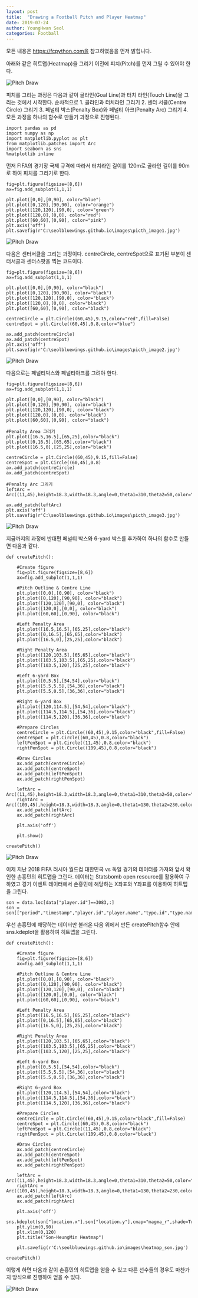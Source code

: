 ```yaml
---
layout: post
title:  "Drawing a Football Pitch and Player Heatmap"
date: 2019-07-24
author: YoungHwan Seol
categories: Football
---
```


모든 내용은 https://fcpython.com을 참고하였음을 먼저 밝힙니다.

아래와 같은 히트맵(Heatmap)을 그리기 이전에 피치(Pitch)를 먼저 그릴 수 있어야 한다.

![Pitch Draw](https://github.com/seolbluewings/seolbluewings.github.io/blob/master/assets/heatmap_son.jpg?raw=true)

피치를 그리는 과정은 다음과 같이 골라인(Goal Line)과 터치 라인(Touch Line)을 그리는 것에서 시작한다. 순차적으로 1. 골라인과 터치라인 그리기 2. 센터 서클(Centre Circle) 그리기 3. 페널티 박스(Penalty Box)와 페널티 아크(Penalty Arc) 그리기 4. 모든 과정을 하나의 함수로 만들기 과정으로 진행된다.

~~~
import pandas as pd
import numpy as np
import matplotlib.pyplot as plt
from matplotlib.patches import Arc
import seaborn as sns
%matplotlib inline
~~~

먼저 FIFA의 경기장 국제 규격에 따라서 터치라인 길이를 120m로 골라인 길이를 90m로 하여 피치를 그리기로 한다.
~~~
fig=plt.figure(figsize=[8,6])
ax=fig.add_subplot(1,1,1)

plt.plot([0,0],[0,90], color="blue")
plt.plot([0,120],[90,90], color="orange")
plt.plot([120,120],[90,0], color="green")
plt.plot([120,0],[0,0], color="red")
plt.plot([60,60],[0,90], color="pink")
plt.axis('off')
plt.savefig(r'C:\seolbluewings.github.io\images\picth_image1.jpg')
~~~

![Pitch Draw](https://github.com/seolbluewings/seolbluewings.github.io/blob/master/assets/picth_image1.jpg?raw=true)

다음은 센터서클을 그리는 과정이다. centreCircle, centreSpot으로 표기된 부분이 센터서클과 센터스팟을 찍는 코드이다.

~~~
fig=plt.figure(figsize=[8,6])
ax=fig.add_subplot(1,1,1)

plt.plot([0,0],[0,90], color="black")
plt.plot([0,120],[90,90], color="black")
plt.plot([120,120],[90,0], color="black")
plt.plot([120,0],[0,0], color="black")
plt.plot([60,60],[0,90], color="black")

centreCircle = plt.Circle((60,45),9.15,color="red",fill=False)
centreSpot = plt.Circle((60,45),0.8,color="blue")

ax.add_patch(centreCircle)
ax.add_patch(centreSpot)
plt.axis('off')
plt.savefig(r'C:\seolbluewings.github.io\images\picth_image2.jpg')
~~~

![Pitch Draw](https://github.com/seolbluewings/seolbluewings.github.io/blob/master/assets/picth_image2.jpg?raw=true)

다음으로는 페널티박스와 페널티아크를 그려야 한다.

~~~
fig=plt.figure(figsize=[8,6])
ax=fig.add_subplot(1,1,1)

plt.plot([0,0],[0,90], color="black")
plt.plot([0,120],[90,90], color="black")
plt.plot([120,120],[90,0], color="black")
plt.plot([120,0],[0,0], color="black")
plt.plot([60,60],[0,90], color="black")

#Penalty Area 그리기
plt.plot([16.5,16.5],[65,25],color="black")
plt.plot([0,16.5],[65,65],color="black")
plt.plot([16.5,0],[25,25],color="black")

centreCircle = plt.Circle((60,45),9.15,fill=False)
centreSpot = plt.Circle((60,45),0.8)
ax.add_patch(centreCircle)
ax.add_patch(centreSpot)

#Penalty Arc 그리기
leftArc = Arc((11,45),height=18.3,width=18.3,angle=0,theta1=310,theta2=50,color="red")

ax.add_patch(leftArc)
plt.axis('off')
plt.savefig(r'C:\seolbluewings.github.io\images\picth_image3.jpg')
~~~

![Pitch Draw](https://github.com/seolbluewings/seolbluewings.github.io/blob/master/assets/picth_image3.jpg?raw=true)

지금까지의 과정에 반대편 페널티 박스와 6-yard 박스를 추가하여 하나의 함수로 만들면 다음과 같다.

~~~
def createPitch():
    
    #Create figure
    fig=plt.figure(figsize=[8,6])
    ax=fig.add_subplot(1,1,1)

    #Pitch Outline & Centre Line
    plt.plot([0,0],[0,90], color="black")
    plt.plot([0,120],[90,90], color="black")
    plt.plot([120,120],[90,0], color="black")
    plt.plot([120,0],[0,0], color="black")
    plt.plot([60,60],[0,90], color="black")
    
    #Left Penalty Area
    plt.plot([16.5,16.5],[65,25],color="black")
    plt.plot([0,16.5],[65,65],color="black")
    plt.plot([16.5,0],[25,25],color="black")
    
    #Right Penalty Area
    plt.plot([120,103.5],[65,65],color="black")
    plt.plot([103.5,103.5],[65,25],color="black")
    plt.plot([103.5,120],[25,25],color="black")
    
    #Left 6-yard Box
    plt.plot([0,5.5],[54,54],color="black")
    plt.plot([5.5,5.5],[54,36],color="black")
    plt.plot([5.5,0.5],[36,36],color="black")
    
    #Right 6-yard Box
    plt.plot([120,114.5],[54,54],color="black")
    plt.plot([114.5,114.5],[54,36],color="black")
    plt.plot([114.5,120],[36,36],color="black")
    
    #Prepare Circles
    centreCircle = plt.Circle((60,45),9.15,color="black",fill=False)
    centreSpot = plt.Circle((60,45),0.8,color="black")
    leftPenSpot = plt.Circle((11,45),0.8,color="black")
    rightPenSpot = plt.Circle((109,45),0.8,color="black")
    
    #Draw Circles
    ax.add_patch(centreCircle)
    ax.add_patch(centreSpot)
    ax.add_patch(leftPenSpot)
    ax.add_patch(rightPenSpot)
    
    leftArc = Arc((11,45),height=18.3,width=18.3,angle=0,theta1=310,theta2=50,color="black")
    rightArc = Arc((109,45),height=18.3,width=18.3,angle=0,theta1=130,theta2=230,color="black")
    ax.add_patch(leftArc)
    ax.add_patch(rightArc)
    
    plt.axis('off')
    
    plt.show()
    
createPitch()
~~~

![Pitch Draw](https://github.com/seolbluewings/seolbluewings.github.io/blob/master/assets/picth_image4.jpg?raw=true)

이제 지난 2018 FIFA 러시아 월드컵 대한민국 vs 독일 경기의 데이터를 가져와 앞서 확인한 손흥민의 히트맵을 그린다. 데이터는 Statsbomb open resource를 활용하여 구하였고 경기 이벤트 데이터에서 손흥민에 해당하는 X좌표와 Y좌표를 이용하여 히트맵을 그린다.

~~~
son = data.loc[data["player.id"]==3083,:]
son = son[["period","timestamp","player.id","player.name","type.id","type.name","location.x","location.y"]]
~~~

우선 손흥민에 해당하는 데이터만 불러온 다음 위에서 만든 createPitch함수 안에 sns.kdeplot을 활용하여 히트맵을 그린다. 

~~~
def createPitch():
    
    #Create figure
    fig=plt.figure(figsize=[8,6])
    ax=fig.add_subplot(1,1,1)

    #Pitch Outline & Centre Line
    plt.plot([0,0],[0,90], color="black")
    plt.plot([0,120],[90,90], color="black")
    plt.plot([120,120],[90,0], color="black")
    plt.plot([120,0],[0,0], color="black")
    plt.plot([60,60],[0,90], color="black")
    
    #Left Penalty Area
    plt.plot([16.5,16.5],[65,25],color="black")
    plt.plot([0,16.5],[65,65],color="black")
    plt.plot([16.5,0],[25,25],color="black")
    
    #Right Penalty Area
    plt.plot([120,103.5],[65,65],color="black")
    plt.plot([103.5,103.5],[65,25],color="black")
    plt.plot([103.5,120],[25,25],color="black")
    
    #Left 6-yard Box
    plt.plot([0,5.5],[54,54],color="black")
    plt.plot([5.5,5.5],[54,36],color="black")
    plt.plot([5.5,0.5],[36,36],color="black")
    
    #Right 6-yard Box
    plt.plot([120,114.5],[54,54],color="black")
    plt.plot([114.5,114.5],[54,36],color="black")
    plt.plot([114.5,120],[36,36],color="black")
    
    #Prepare Circles
    centreCircle = plt.Circle((60,45),9.15,color="black",fill=False)
    centreSpot = plt.Circle((60,45),0.8,color="black")
    leftPenSpot = plt.Circle((11,45),0.8,color="black")
    rightPenSpot = plt.Circle((109,45),0.8,color="black")
    
    #Draw Circles
    ax.add_patch(centreCircle)
    ax.add_patch(centreSpot)
    ax.add_patch(leftPenSpot)
    ax.add_patch(rightPenSpot)
    
    leftArc = Arc((11,45),height=18.3,width=18.3,angle=0,theta1=310,theta2=50,color="black")
    rightArc = Arc((109,45),height=18.3,width=18.3,angle=0,theta1=130,theta2=230,color="black")
    ax.add_patch(leftArc)
    ax.add_patch(rightArc)
    
    plt.axis('off')
    sns.kdeplot(son["location.x"],son["location.y"],cmap="magma_r",shade=True,n_levels=30)
    plt.ylim(0,90)
    plt.xlim(0,120)
    plt.title("Son-HeungMin Heatmap")
    
    plt.savefig(r'C:\seolbluewings.github.io\images\heatmap_son.jpg')
    
createPitch()
~~~

이렇게 하면 다음과 같이 손흥민의 히트맵을 얻을 수 있고 다른 선수들의 경우도 마찬가지 방식으로 진행하여 얻을 수 있다.

![Pitch Draw](https://github.com/seolbluewings/seolbluewings.github.io/blob/master/assets/heatmap_son.jpg?raw=true)

